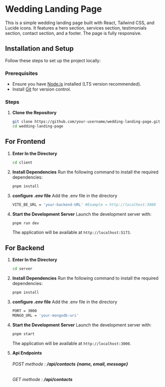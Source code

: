 # Wedding Landing Page

This is a simple wedding landing page built with React, Tailwind CSS, and Lucide icons. It features a hero section, services section, testimonials section, contact section, and a footer. The page is fully responsive.

## Installation and Setup

Follow these steps to set up the project locally:

### Prerequisites
- Ensure you have [Node.js](https://nodejs.org/) installed (LTS version recommended).
- Install [Git](https://git-scm.com/) for version control.

### Steps

1. **Clone the Repository**
    ```bash
    git clone https://github.com/your-username/wedding-landing-page.git
    cd wedding-landing-page
    ```
## For Frontend
1. **Enter In the Directory**
    ```bash
    cd client
    ```

2. **Install Dependencies**
    Run the following command to install the required dependencies:
    ```bash
    pnpm install
    ```
3. **configure *.env* file**
    Add the .env file in the directory
    ```bash
    VITE_BE_URL = 'your-backend-URL' #Example = http://localhost:3000
    ```

4. **Start the Development Server**
    Launch the development server with:
    ```bash
    pnpm run dev
    ```
    The application will be available at `http://localhost:5173`.

## For Backend
1. **Enter In the Directory**
    ```bash
    cd server
    ```
2. **Install Dependencies**
    Run the following command to install the required dependencies:
    ```bash
    pnpm install
    ```
3. **configure *.env* file**
    Add the .env file in the directory
    ```bash
    PORT = 3000
    MONGO_URL = 'your-mongodb-uri'
    ```

4. **Start the Development Server**
    Launch the development server with:
    ```bash
    pnpm start
    ```
    The application will be available at `http://localhost:3000`.



5. **Api Endpoints**
    ###### POST methode :    **/api/contacts** ***{name, email, message}***
    ###### GET methode :     **/api/contacts**


